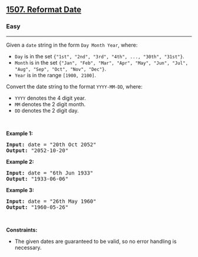 <h2><a href="https://leetcode.com/problems/reformat-date/">1507. Reformat Date</a></h2><h3>Easy</h3><hr><div><p>Given a <code>date</code> string in the form&nbsp;<code>Day Month Year</code>, where:</p>

<ul>
	<li><code>Day</code>&nbsp;is in the set <code>{"1st", "2nd", "3rd", "4th", ..., "30th", "31st"}</code>.</li>
	<li><code>Month</code>&nbsp;is in the set <code>{"Jan", "Feb", "Mar", "Apr", "May", "Jun", "Jul", "Aug", "Sep", "Oct", "Nov", "Dec"}</code>.</li>
	<li><code>Year</code>&nbsp;is in the range <code>[1900, 2100]</code>.</li>
</ul>

<p>Convert the date string to the format <code>YYYY-MM-DD</code>, where:</p>

<ul>
	<li><code>YYYY</code> denotes the 4 digit year.</li>
	<li><code>MM</code> denotes the 2 digit month.</li>
	<li><code>DD</code> denotes the 2 digit day.</li>
</ul>

<p>&nbsp;</p>
<p><strong>Example 1:</strong></p>

<pre><strong>Input:</strong> date = "20th Oct 2052"
<strong>Output:</strong> "2052-10-20"
</pre>

<p><strong>Example 2:</strong></p>

<pre><strong>Input:</strong> date = "6th Jun 1933"
<strong>Output:</strong> "1933-06-06"
</pre>

<p><strong>Example 3:</strong></p>

<pre><strong>Input:</strong> date = "26th May 1960"
<strong>Output:</strong> "1960-05-26"
</pre>

<p>&nbsp;</p>
<p><strong>Constraints:</strong></p>

<ul>
	<li>The given dates are guaranteed to be valid, so no error handling is necessary.</li>
</ul>
</div>